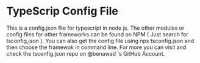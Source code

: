 # TypeScrip Config File 

This is a config.json file for typescript in node js. 
The other modules or config files for other frameworks can be found on NPM ( Just search for tsconfig,json ).
You can also get the config file using npx tsconfig.json and then choose the framewok in command line.
For more you can visit and check the tsconfig.json repo on @benawad 's GitHub Account.
